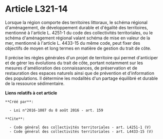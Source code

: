 # Article L321-14

Lorsque la région comporte des territoires littoraux, le schéma régional d'aménagement, de développement durable et d'égalité
des territoires, mentionné à l'article L. 4251-1 du code des collectivités territoriales, ou le schéma d'aménagement régional
valant schéma de mise en valeur de la mer, mentionné à l'article L. 4433-15 du même code, peut fixer des objectifs de moyen
et long termes en matière de gestion du trait de côte.

Il précise les règles générales d'un projet de territoire qui permet d'anticiper et de gérer les évolutions du trait de côte,
portant notamment sur les mesures d'amélioration des connaissances, de préservation et de restauration des espaces naturels
ainsi que de prévention et d'information des populations. Il détermine les modalités d'un partage équilibré et durable de la
ressource sédimentaire.

**Liens relatifs à cet article**

	**Créé par**:

	  - Loi n°2016-1087 du 8 août 2016 - art. 159

	**Cite**:

	  - Code général des collectivités territoriales - art. L4251-1 (V)
	  - Code général des collectivités territoriales - art. L4433-15 (V)
